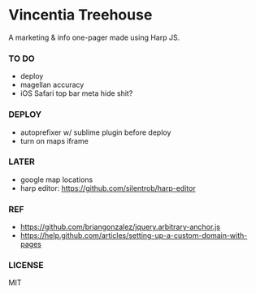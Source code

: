 Vincentia Treehouse
===================

A marketing &amp; info one-pager made using Harp JS. 

### TO DO
- deploy
- magellan accuracy
- iOS Safari top bar meta hide shit?

### DEPLOY
- autoprefixer w/ sublime plugin before deploy
- turn on maps iframe

### LATER
- google map locations
- harp editor: https://github.com/silentrob/harp-editor

### REF
- https://github.com/briangonzalez/jquery.arbitrary-anchor.js
- https://help.github.com/articles/setting-up-a-custom-domain-with-pages

### LICENSE
MIT
